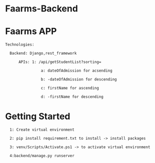 # Faarms-Backend
# Faarms APP

    Technologies:
    
      Backend: Django,rest_framework
      
          APIs: 1: /api/getStudentList?sorting=
          
                    a: dateOfAdmission for acsending
                    
                    b: -dateOfAdmission for descending   
                    
                    c: firstName for ascending 
                    
                    d: -firstName for descending 

# Getting Started 

      1: Create virtual environment

      2: pip install requirement.txt to install -> install packages

      3: venv/Scripts/Activate.ps1 -> to activate virtual environment

      4:backend/manage.py runserver
